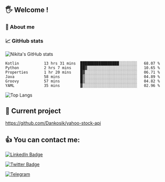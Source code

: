 ## 🖐 Welcome !

### 🙂 About me

### 📈 GitHub stats
![Nikita's GitHub stats](https://github-readme-stats.vercel.app/api?username=DOMOKUL&show_icons=true&theme=gruvbox)

<!--START_SECTION:waka-->

```text
Kotlin           13 hrs 31 mins  █████████████████░░░░░░░░   68.07 %
Python           2 hrs 7 mins    ██▓░░░░░░░░░░░░░░░░░░░░░░   10.65 %
Properties       1 hr 20 mins    █▓░░░░░░░░░░░░░░░░░░░░░░░   06.71 %
Java             58 mins         █▒░░░░░░░░░░░░░░░░░░░░░░░   04.89 %
Groovy           57 mins         █▒░░░░░░░░░░░░░░░░░░░░░░░   04.82 %
YAML             35 mins         ▓░░░░░░░░░░░░░░░░░░░░░░░░   02.96 %
```

<!--END_SECTION:waka-->

![Top Langs](https://github-readme-stats.vercel.app/api/top-langs/?username=DOMOKUL&layout=compact&show_icons=true&theme=gruvbox)

## 🎨 Current project

https://github.com/Dankosik/yahoo-stock-api

## 👍 You can contact me:

[![LinkedIn Badge](https://img.shields.io/badge/LinkedIn-Profile-informational?style=flat&logo=linkedin&logoColor=white&color=0D76A8)](https://www.linkedin.com/in/strokach-nikita-810b50230/)

[![Twitter Badge](https://img.shields.io/badge/Twitter-Profile-informational?style=flat&logo=twitter&logoColor=white&color=0D76A8)](https://twitter.com/domokul)

[![Telegram](https://img.shields.io/badge/Telegram-Profile-informational?style=flat&logo=telegram&logoColor=white&color=0D76A8)](https://t.me/Domokul)


